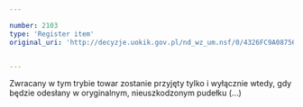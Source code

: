 ```yaml
---

number: 2103
type: 'Register item'
original_uri: 'http://decyzje.uokik.gov.pl/nd_wz_um.nsf/0/4326FC9A087564B9C12577F100326B8C?OpenDocument'


---
```


Zwracany w tym trybie towar zostanie przyjęty tylko i wyłącznie wtedy, gdy będzie odesłany w oryginalnym, nieuszkodzonym pudełku (...)
